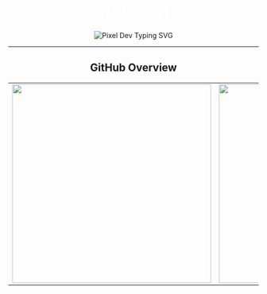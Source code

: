 <h1 align="center" style="color: white; font-family: 'Share Tech Mono', monospace;">Hi Geeks!</h1>

<p align="center">
  <img src="https://readme-typing-svg.demolab.com?font=Press+Start+2P&size=14&pause=1000&color=8A2BE2&center=true&vCenter=true&width=600&lines=Web+%26+Mobile+Developer+and+Linux+Lover" alt="Pixel Dev Typing SVG" />
</p>

---

<h2 align="center">GitHub Overview</h2>

<table align="center">
  <tr>
    <td>
      <img src="https://github-readme-stats.vercel.app/api?username=FunnyVazoniaina&show_icons=true&hide_border=true&theme=tokyonight" width="400"/>
    </td>
    <td>
      <img src="https://github-readme-stats.vercel.app/api/top-langs/?username=FunnyVazoniaina&layout=compact&hide_border=true&theme=tokyonight" width="400"/>
    </td>
  </tr>
</table>
